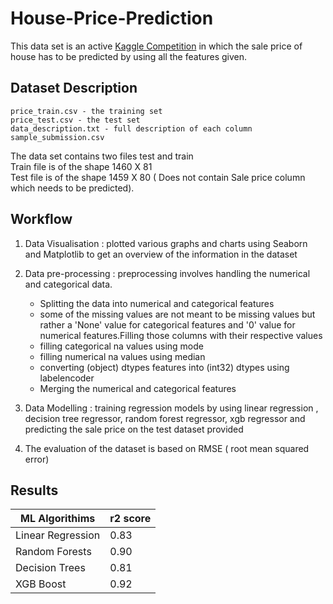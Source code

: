 # House-Price-Prediction

This data set is an active [Kaggle Competition](https://www.kaggle.com/competitions/house-prices-advanced-regression-techniques/overview) in which the sale price of house has to be predicted by using all the features given.


## Dataset Description
	price_train.csv - the training set
	price_test.csv - the test set
	data_description.txt - full description of each column
	sample_submission.csv 
The data set contains two files test and train\
Train file is of the shape 1460 X 81\
Test file is of the shape 1459 X 80 ( Does not contain Sale price column which needs to be predicted).


## Workflow 

1) Data Visualisation : plotted various graphs and charts using Seaborn and Matplotlib to get an overview of the information in the dataset 
2) Data pre-processing : preprocessing involves handling the numerical and categorical data.
	* Splitting the data into numerical and categorical features
	* some of the missing values are not meant to be missing values but rather a 'None' value for categorical features and '0' value for 					numerical features.Filling those columns with their respective values
	* filling categorical na values using mode
	* filling numerical na values using median
	* converting (object) dtypes features into (int32) dtypes using labelencoder
	* Merging the numerical and categorical features
				
3) Data Modelling : training regression models by using linear regression , decision tree regressor, random forest regressor, xgb regressor and predicting the sale price on the test dataset provided
4) The evaluation of the dataset is based on RMSE ( root mean squared error) 


## Results 

|  ML Algorithims   |  r2 score |
| ----------------- | --------- |
| Linear Regression |  0.83     |
| Random Forests    |  0.90 	| 
| Decision Trees    |  0.81	|
|    XGB Boost      |  0.92	|
